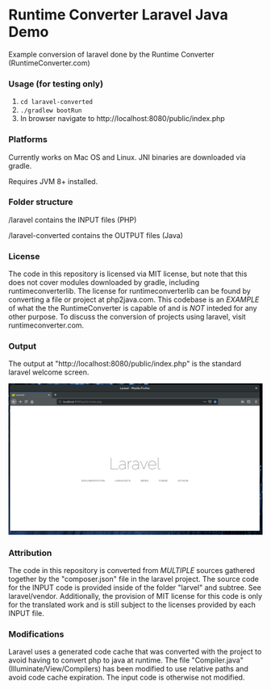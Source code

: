 # Runtime Converter Laravel Java Demo
Example conversion of laravel done by the Runtime Converter (RuntimeConverter.com)

### Usage (for testing only)

1) `cd laravel-converted`
2) `./gradlew bootRun`
3) In browser navigate to http://localhost:8080/public/index.php

### Platforms

Currently works on Mac OS and Linux. JNI binaries are downloaded via gradle.

Requires JVM 8+ installed.

### Folder structure

/laravel contains the INPUT files (PHP)

/laravel-converted contains the OUTPUT files (Java)

### License

The code in this repository is licensed via MIT license, but note that this does not cover modules downloaded by gradle, including runtimeconverterlib. The license for runtimeconverterlib can be found by converting a file or project at php2java.com. This codebase is an *EXAMPLE* of what the the RuntimeConverter is capable of and is *NOT* inteded for any other purpose. To discuss the conversion of projects using laravel, visit runtimeconverter.com.

### Output

The output at "http://localhost:8080/public/index.php" is the standard laravel welcome screen.

![Screenshot](laravel-converted/output.png)

### Attribution

The code in this repository is converted from *MULTIPLE* sources gathered together by the "composer.json" file in the laravel project. The source code for the INPUT code is provided inside of the folder "larvel" and subtree. See laravel/vendor. Additionally, the provision of MIT license for this code is only for the translated work and is still subject to the licenses provided by each INPUT file.

### Modifications

Laravel uses a generated code cache that was converted with the project to avoid having to convert php to java at runtime. The file "Compiler.java" (Illuminate/View/Compilers) has been modified to use relative paths and avoid code cache expiration. The input code is otherwise not modified.
